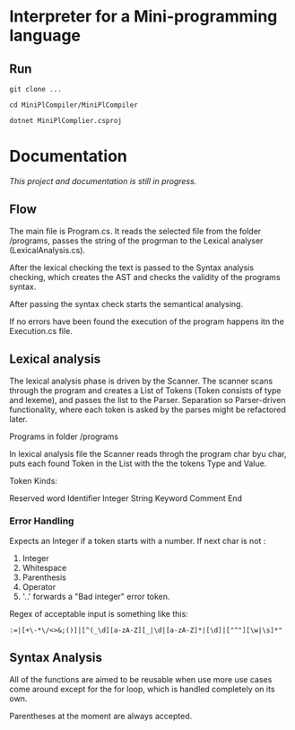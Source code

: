 # Interpreter for a Mini-programming language

## Run

```git clone ...```

```cd MiniPlCompiler/MiniPlCompiler```

```dotnet MiniPlComplier.csproj```

# Documentation

*This project and documentation is still in progress.*

## Flow 

The main file is Program.cs. It reads the selected file from the folder /programs, passes the string of the progrman to the Lexical analyser (LexicalAnalysis.cs). 


After the lexical checking the text is passed to the Syntax analysis checking, which creates the AST and checks the validity of the programs syntax.

After passing the syntax check starts the semantical analysing.

If no errors have been found the execution of the program happens itn the Execution.cs file. 


## Lexical analysis

The lexical analysis phase is driven by the Scanner. The scanner scans through the program and creates a List of Tokens (Token consists of type and lexeme), and passes the list to the Parser. Separation so Parser-driven functionality, where each token is asked by the parses might be refactored later. 



Programs in folder /programs

In lexical analysis file the Scanner reads throgh the program char byu char, puts each found Token in the List<Token> with the the tokens Type and Value.

Token Kinds: 

Reserved word
Identifier
Integer
String
Keyword
Comment
End


### Error Handling

Expects an Integer if a token starts with a number. If next char is not :
1. Integer
2. Whitespace
3. Parenthesis
4. Operator
5. '..'
forwards a "Bad integer" error token. 


Regex of acceptable input is something like this: 

``` :=|[+\-*\/<>&;()]|[^(_\d][a-zA-Z][_|\d|[a-zA-Z]*|[\d]|["^"][\w|\s]*" ```

## Syntax Analysis



All of the functions are aimed to be reusable when use more use cases come around except for the for loop, which is handled completely on its own. 

Parentheses at the moment are always accepted. 